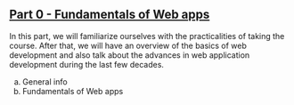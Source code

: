 ## [Part 0 - Fundamentals of Web apps](https://fullstackopen.com/en/part0)
In this part, we will familiarize ourselves with the practicalities of taking the course. After that, we will have an overview of the basics of web development and also talk about the advances in web application development during the last few decades.

<ol type="a">
 <li>General info</li>
 <li>Fundamentals of Web apps</li>
</ol>